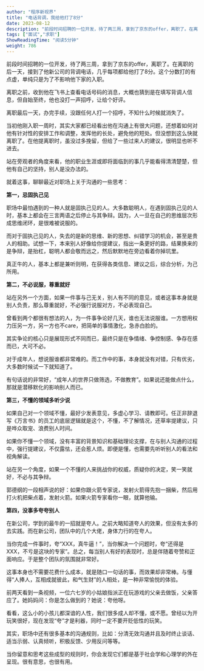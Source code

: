 ```yaml
---
author: "程序新视界"
title: "电话背调，我给他打了8分"
date: 2023-08-12
description: "前段时间招聘的一位开发，待了两三周，拿到了京东的offer，离职了。在离职的后一天，接到了他新公司的背调电话，几乎每项都给他打了8分。这个分数打的有点虚，单纯只是为了不影响他下家的入职。离职之前，收"
tags: ["面试","求职"]
ShowReadingTime: "阅读5分钟"
weight: 786
---
```

前段时间招聘的一位开发，待了两三周，拿到了京东的offer，离职了。在离职的后一天，接到了他新公司的背调电话，几乎每项都给他打了8分。这个分数打的有点虚，单纯只是为了不影响他下家的入职。

离职之前，收到他在飞书上查看电话号码的消息，大概也猜到是在填写背调人信息，但自始至终，他也没打一声招呼，让给个好评。

离职最后一天，办完手续，没跟任何人打一个招呼，不知什么时候就消失了。

当初他刚入职一周时，其实大家都已经看出他在沟通上有很大问题，还想着如何对他有针对性的安排工作和调整，发挥他的长处，避免他的短处。但没想到这么快就离职了。在他提离职时，虽没过多挽留，但给了一些过来人的建议，很明显也听不进去。

站在旁观者的角度来看，他的职业生涯或即将面临到的事几乎能看得清清楚楚，但他有自己的坚持，别人是没办法的。

就着这事，聊聊最近对职场上关于沟通的一些思考：

**第一，忌固执己见**

职场中最怕遇到的一种人就是固执己见的人。大多数聪明人，在遇到固执己见的人时，基本上都会在三言两语之后停止与其争辩。因为，人一旦在自己的思维层次形成思维闭环，是很难被说服的。

而对于固执己见的人，失去的是新的思维、新的思想、纠错学习的机会，甚至是贵人的相助。试想一下，本来别人好像给你提建议，指出一条更好的路，结果换来的是争辩，是抬杠，聪明人都会敬而远之，然后默默地在旁边看着你掉坑里。

真正牛的人，基本上都是兼听则明，在获得各类信息、建议之后，综合分析，为己所用。

**第二，不必说服，尊重就好**

站在另外一个方面，如果一件事与己无关，别人有不同的意见，或者这事本身就是别人负责，那么尊重就好，不必强行说服对方，不必表现自己。

曾看到两个都很有想法的人，为一件事争论好几天，谁也无法说服谁。一方想用权力压另一方，另一方也不care，把简单的事情激化，急赤白脸的。

其实争论的核心只是展现形式不同而已，最终只是在争情绪、争控制感、争存在感而已，大可不必。

对于成年人，想说服谁都非常难的。而工作中的事，本身就没有对错，只有优劣，大多数时候试一下就知道了。

有句话说的非常好，“成年人的世界只做筛选，不做教育”。如果说还能做点什么，那就是潜移默化的影响别人而已。

**第三，不懂的领域多听少说**

如果自己对一个领域不懂，最好少发表意见，多虚心学习、请教即可。任正非辞退写《万言书》的员工的底层逻辑就是这个，不懂，不了解情况，还草率提建议，只是哗众取宠、浪费别人时间。

如果你不懂一个领域，没有丰富的背景知识和基础理论支撑，在与别人沟通的过程中，强行提建议，不仅露怯，还会惹人烦。即便是懂，也需要先听听别人的看法和视角解读。

站在另一个角度，如果一个不懂的人来挑战你的权威，质疑你的决定，笑一笑就好，不必与其争辩。

郭德纲的一段相声说的好：如果你跟火箭专家说，发射火箭得先抱一捆柴，然后用打火机把柴点着，发射火箭。如果火箭专家看你一眼，就算他输。

**第四，没事多夸夸别人**

在新公司，学到的最牛的一招就是夸人。之前大略知道夸人的效果，但没有太多的去实践。而在新公司，团队中的几个大佬，身体力行的在夸人。

当你完成一件事时，夸“XXX，真牛逼！”，当你解决一个问题时，夸“还得是XXX，不亏是这块的专家”。总之，每当别人有好的表现时，总是伴随着夸赞和正面响应。于是整个团队的氛围就非常好。

这事本身也不需要花费什么成本，就是随口一句话的事，而效果却非常棒。与懂得“人捧人，互相成就彼此，和气生财”的人相处，是一种非常愉悦的体验。

前两天看到一条视频，一位六七岁的小姑娘指派正在玩游戏的父亲去做饭，父亲答应了。她妈妈问：你是怎么做到的？她说：夸他呀。

看看，这么小的小孩儿都深谙的人性，我们很多成人却不懂，或不愿。曾经以为开玩笑很好，现在发现“夸”才是利器，同时一定不要开贬低性的玩笑。

其实，职场中还有很多基本的沟通规则，比如：分清无效沟通并且及时终止谈话、适当示弱、认真倾听，积极反馈、少用反问等等。

当你留意和思考这些成型的规则时，你会发现它们都是基于社会学和心理学的外在呈现。很有意思，也很有用。